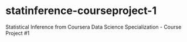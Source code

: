 # statinference-courseproject-1
Statistical Inference from Coursera Data Science Specialization - Course Project #1

